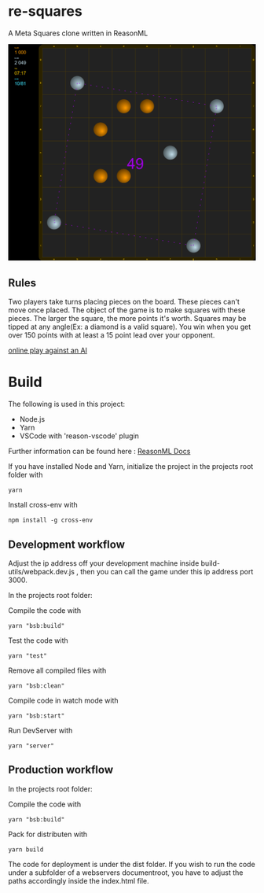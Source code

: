 # re-squares
A Meta Squares clone written in ReasonML


![Image re-squares](screenshot.png)

## Rules
Two players take turns placing pieces on the board. These pieces can't move once placed. The object of the game is to make squares with these pieces. The larger the square, the more points it's worth. Squares may be tipped at any angle(Ex: a diamond is a valid square). You win when you get over 150 points with at least a 15 point lead over your opponent.

[online play against an AI](https://bitmagie.de/re-squares/)


# Build

The following is used in this project:

+ Node.js 
+ Yarn
+ VSCode with 'reason-vscode' plugin

Further information can be found here : [ReasonML Docs](https://reasonml.github.io/docs/en/editor-plugins)

If you have installed Node and Yarn, initialize the project in the projects root folder with
```
yarn 
```

Install cross-env with
```
npm install -g cross-env
```


## Development workflow

Adjust the ip address off your development machine inside build-utils/webpack.dev.js , then you can call the game under this ip address port 3000.

In the projects root folder:

Compile the code with
```
yarn "bsb:build"
```

Test the code with
```
yarn "test"
```

Remove all compiled files with
```
yarn "bsb:clean"
```

Compile code in watch mode with
```
yarn "bsb:start"
```    

Run DevServer with 
```
yarn "server"
```

## Production workflow

In the projects root folder:

Compile the code with
```
yarn "bsb:build"
```

Pack for distributen with
```
yarn build
```

The code for deployment is under the dist folder.  If you wish to run the code under a subfolder of a webservers documentroot,  you have to adjust the paths accordingly inside the index.html file.